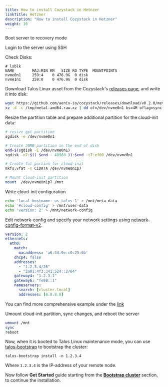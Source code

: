 ```yaml
---
title: How to install Cozystack in Hetnzer
linkTitle: Hetzner
description: "How to install Cozystack in Hetzner"
weight: 10
---
```


Boot server to recovery mode

Login to the server using SSH

Check Disks:

```console
# lsblk
NAME        MAJ:MIN RM   SIZE RO TYPE  MOUNTPOINTS
nvme0n1     259:4    0 476.9G  0 disk
nvme1n1     259:0    0 476.9G  0 disk
```

Download Talos Linux asset from the Cozystack's [releases page](https://github.com/aenix-io/cozystack/releases), and write it into disk:

```bash
wget https://github.com/aenix-io/cozystack/releases/download/v0.2.0/metal-amd64.raw.xz
xz -d -c /tmp/metal-amd64.raw.xz | dd of=/dev/nvme0n1 bs=4M oflag=sync
```

Resize the partition table and prepare additional partition for the cloud-init data:

```bash
# resize gpt partition
sgdisk -e /dev/nvme0n1

# Create 20MB partition in the end of disk
end=$(sgdisk -E /dev/nvme0n1)
sgdisk -n7:$(( $end - 40960 )):$end -t7:ef00 /dev/nvme0n1

# Create fat partion for cloud-init
mkfs.vfat -n CIDATA /dev/nvme0n1p7

# Mount cloud-init partition
mount  /dev/nvme0n1p7 /mnt
```

Write cloud-init configuration

```bash
echo 'local-hostname: us-talos-1' > /mnt/meta-data
echo '#cloud-config' > /mnt/user-data
echo 'version: 2' > /mnt/network-config
```

Edit network-config and specify your network settings using [network-config-format-v2](https://cloudinit.readthedocs.io/en/latest/reference/network-config-format-v2.html).

```yaml
version: 2
ethernets:
  eth0:
    match:
      macaddress: 'a6:34:9e:c0:25:6b'
    dhcp4: false
    addresses:
      - "1.2.3.4/26"
      - "2a01:4f3:341:524::2/64"
    gateway4: "1.2.3.1"
    gateway6: "fe80::1"
    nameservers:
      search: [cluster.local]
      addresses: [8.8.8.8]
```

You can find more comprehensive example under the [link](https://github.com/siderolabs/talos/blob/10f958cf41ec072209f8cb8724e6f89db24ca1b6/internal/app/machined/pkg/runtime/v1alpha1/platform/nocloud/testdata/metadata-v2.yaml)

Umount cloud-init partition, sync changes, and reboot the server

```bash
umount /mnt
sync
reboot
```

Now, when it is booted to Talos Linux maintenance mode, you can use [talos-bootstrap](https://github.com/aenix-io/talos-bootstrap) to bootstrap the cluster:

```
talos-bootstrap install -n 1.2.3.4
```

Where `1.2.3.4` is the IP-address of your remote node.


Now follow **Get Started** guide starting from the [**Bootstrap cluster**](/docs/get-started/#bootstrap-cluster) section, to continue the installation.
